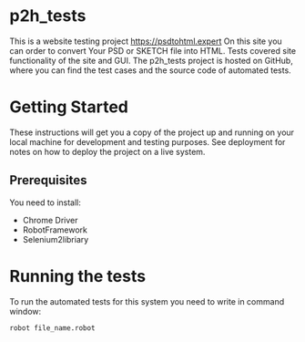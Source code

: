 # p2h_tests
  This is a website testing project https://psdtohtml.expert
On this site you can order to convert Your PSD or SKETCH  file into HTML.
Tests covered site functionality of the site and GUI.
 The p2h_tests project is hosted on GitHub, where you can find the test cases and the source code of automated tests. 
# Getting Started
These instructions will get you a copy of the project up and running on your local machine for development and testing purposes. See deployment for notes on how to deploy the project on a live system.
## Prerequisites
 You need to install:
  * Chrome Driver
  * RobotFramework
  * Selenium2libriary
# Running the tests
To run the automated tests for this system you need
to write in command window:
 ```
robot file_name.robot
 ```
 




